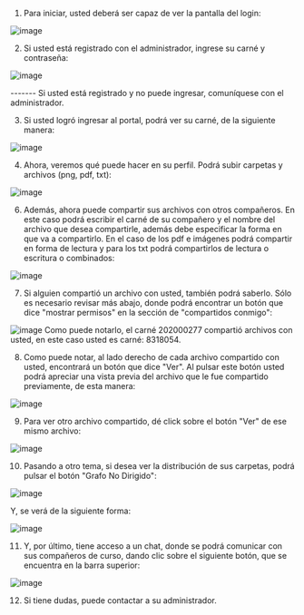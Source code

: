 1. Para iniciar, usted deberá ser capaz de ver la pantalla del login:

![image](https://user-images.githubusercontent.com/99098604/236710104-8742e474-996d-4996-8861-a0da1c29a75e.png)

2. Si usted está registrado con el administrador, ingrese su carné y contraseña: 

![image](https://user-images.githubusercontent.com/99098604/236710146-351b47f0-e07c-495f-a678-a52682570598.png)

------- Si usted está registrado y no puede ingresar, comuníquese con el administrador.

3. Si usted logró ingresar al portal, podrá ver su carné, de la siguiente manera:

![image](https://user-images.githubusercontent.com/99098604/236710242-e5a07a72-6b0f-48c5-a79d-29088300b575.png)

4. Ahora, veremos qué puede hacer en su perfil. Podrá subir carpetas y archivos (png, pdf, txt):

![image](https://user-images.githubusercontent.com/99098604/236710640-766df4f8-8222-4040-91a2-5521820850ff.png)

6. Además, ahora puede compartir sus archivos con otros compañeros. En este caso podrá escribir el carné de su compañero y el nombre del archivo que desea compartirle, además debe especificar la forma en que va a compartirlo. En el caso de los pdf e imágenes podrá compartir en forma de lectura y para los txt podrá compartirlos de lectura o escritura o combinados:

![image](https://user-images.githubusercontent.com/99098604/236710716-51209817-e661-484f-9867-6040e5eb729f.png)

7. Si alguien compartió un archivo con usted, también podrá saberlo. Sólo es necesario revisar más abajo, donde podrá encontrar un botón que dice "mostrar permisos" en la sección de "compartidos conmigo":

![image](https://user-images.githubusercontent.com/99098604/236710856-b1511459-d6b5-4f41-a6bc-ad2eb76146ab.png)
Como puede notarlo, el carné 202000277 compartió archivos con usted, en este caso usted es carné: 8318054.

8. Como puede notar, al lado derecho de cada archivo compartido con usted, encontrará un botón que dice "Ver". Al pulsar este botón usted podrá apreciar una vista previa del archivo que le fue compartido previamente, de esta manera:

![image](https://user-images.githubusercontent.com/99098604/236710967-987638b9-f428-4f8e-9e19-b3c8f1f97a37.png)

9. Para ver otro archivo compartido, dé click sobre el botón "Ver" de ese mismo archivo:

![image](https://user-images.githubusercontent.com/99098604/236711028-e1df2a0e-6819-4fc4-95f8-cff320b03d47.png)

10. Pasando a otro tema, si desea ver la distribución de sus carpetas, podrá pulsar el botón "Grafo No Dirigido":

![image](https://user-images.githubusercontent.com/99098604/236711289-8ea66f52-4c62-4cda-a652-2dc0c43ce41a.png)

Y, se verá de la siguiente forma: 

![image](https://user-images.githubusercontent.com/99098604/236711315-2ce1aacf-de06-47b4-a605-472988b14db0.png)

11. Y, por último, tiene acceso a un chat, donde se podrá comunicar con sus compañeros de curso, dando clic sobre el siguiente botón, que se encuentra en la barra superior:

![image](https://user-images.githubusercontent.com/99098604/236711449-a1a35588-2077-4ef4-8b51-f882b676c573.png)

12. Si tiene dudas, puede contactar a su administrador. 
